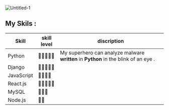 
![Untitled-1](https://user-images.githubusercontent.com/93470832/211223663-9b539edd-9e83-4232-96a2-8ddf58d4f983.png)

## My Skils :

| Skill  | skill level | discription |
| ------------- | ------------- | ------------- |
| Python  | 👾👾👾👾👾  | My superhero can analyze malware <b>written</b> in <b>Python</b> in the blink of an eye . |
| Django  | 👾👾👾👾👾  |
| JavaScript  | 👾👾👾👾  |
| React.js  | 👾👾👾👾👾  |
| MySQL  | 👾👾👾  |
| Node.js  | 👾👾  |
